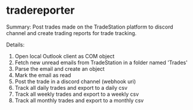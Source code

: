 # tradereporter
Summary:
Post trades made on the TradeStation platform to discord channel and create trading reports for trade tracking. 

Details:
1. Open local Outlook client as COM object
2. Fetch new unread emails from TradeStation in a folder named 'Trades'
3. Parse the email and create an object
4. Mark the email as read
5. Post the trade in a discord channel (webhook uri)
6. Track all daily trades and export to a daily csv
7. Track all weekly trades and export to a weekly csv
8. Track all monthly trades and export to a monthly csv
